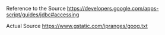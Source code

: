 Reference to the Source
https://developers.google.com/apps-script/guides/jdbc#accessing

Actual Source
https://www.gstatic.com/ipranges/goog.txt
